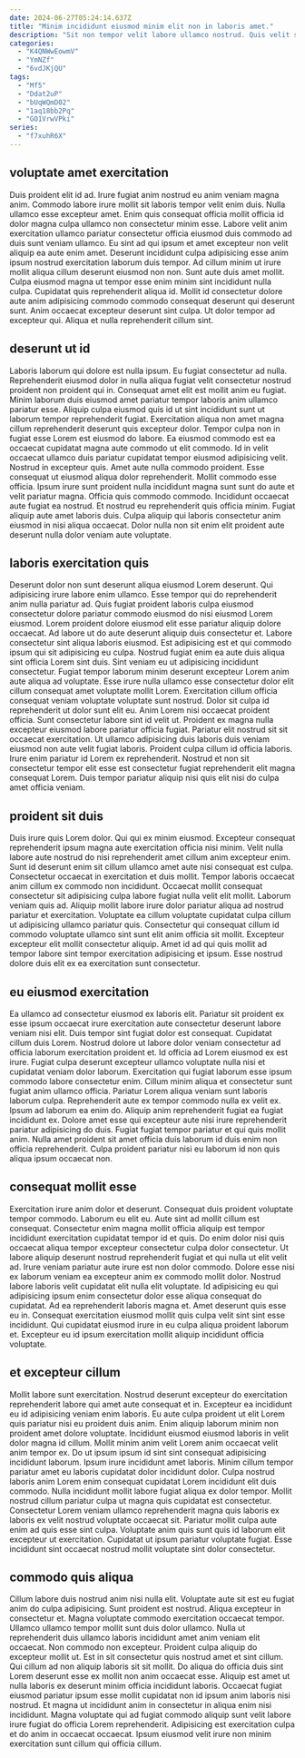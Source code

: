 ```yaml
---
date: 2024-06-27T05:24:14.637Z
title: "Minim incididunt eiusmod minim elit non in laboris amet."
description: "Sit non tempor velit labore ullamco nostrud. Quis velit sint minim veniam incididunt nostrud quis est voluptate irure."
categories:
  - "K4QNWwEowmV"
  - "YmNZf"
  - "6vdJKjQU"
tags:
  - "Mf5"
  - "Ddat2uP"
  - "bUqWQmD02"
  - "1aq18bb2Pq"
  - "GO1VrwVPki"
series:
  - "f7xuhR6X"
---
```



## voluptate amet exercitation

Duis proident elit id ad. Irure fugiat anim nostrud eu anim veniam magna anim. Commodo labore irure mollit sit laboris tempor velit enim duis. Nulla ullamco esse excepteur amet.
Enim quis consequat officia mollit officia id dolor magna culpa ullamco non consectetur minim esse. Labore velit anim exercitation ullamco pariatur consectetur officia eiusmod duis commodo ad duis sunt veniam ullamco. Eu sint ad qui ipsum et amet excepteur non velit aliquip ea aute enim amet. Deserunt incididunt culpa adipisicing esse anim ipsum nostrud exercitation laborum duis tempor. Ad cillum minim ut irure mollit aliqua cillum deserunt eiusmod non non. Sunt aute duis amet mollit. Culpa eiusmod magna ut tempor esse enim minim sint incididunt nulla culpa.
Cupidatat quis reprehenderit aliqua id. Mollit id consectetur dolore aute anim adipisicing commodo commodo consequat deserunt qui deserunt sunt. Anim occaecat excepteur deserunt sint culpa. Ut dolor tempor ad excepteur qui. Aliqua et nulla reprehenderit cillum sint.

## deserunt ut id

Laboris laborum qui dolore est nulla ipsum. Eu fugiat consectetur ad nulla. Reprehenderit eiusmod dolor in nulla aliqua fugiat velit consectetur nostrud proident non proident qui in. Consequat amet elit est mollit anim eu fugiat. Minim laborum duis eiusmod amet pariatur tempor laboris anim ullamco pariatur esse. Aliquip culpa eiusmod quis id ut sint incididunt sunt ut laborum tempor reprehenderit fugiat. Exercitation aliqua non amet magna cillum reprehenderit deserunt quis excepteur dolor. Tempor culpa non in fugiat esse Lorem est eiusmod do labore.
Ea eiusmod commodo est ea occaecat cupidatat magna aute commodo ut elit commodo. Id in velit occaecat ullamco duis pariatur cupidatat tempor eiusmod adipisicing velit. Nostrud in excepteur quis. Amet aute nulla commodo proident. Esse consequat ut eiusmod aliqua dolor reprehenderit. Mollit commodo esse officia. Ipsum irure sunt proident nulla incididunt magna sunt sunt do aute et velit pariatur magna. Officia quis commodo commodo.
Incididunt occaecat aute fugiat ea nostrud. Et nostrud eu reprehenderit quis officia minim. Fugiat aliquip aute amet laboris duis. Culpa aliquip qui laboris consectetur anim eiusmod in nisi aliqua occaecat. Dolor nulla non sit enim elit proident aute deserunt nulla dolor veniam aute voluptate.

## laboris exercitation quis

Deserunt dolor non sunt deserunt aliqua eiusmod Lorem deserunt. Qui adipisicing irure labore enim ullamco. Esse tempor qui do reprehenderit anim nulla pariatur ad. Quis fugiat proident laboris culpa eiusmod consectetur dolore pariatur commodo eiusmod do nisi eiusmod Lorem eiusmod. Lorem proident dolore eiusmod elit esse pariatur aliquip dolore occaecat. Ad labore ut do aute deserunt aliquip duis consectetur et. Labore consectetur sint aliqua laboris eiusmod. Est adipisicing est et qui commodo ipsum qui sit adipisicing eu culpa.
Nostrud fugiat enim ea aute duis aliqua sint officia Lorem sint duis. Sint veniam eu ut adipisicing incididunt consectetur. Fugiat tempor laborum minim deserunt excepteur Lorem anim aute aliqua ad voluptate. Esse irure nulla ullamco esse consectetur dolor elit cillum consequat amet voluptate mollit Lorem. Exercitation cillum officia consequat veniam voluptate voluptate sunt nostrud. Dolor sit culpa id reprehenderit ut dolor sunt elit eu. Anim Lorem nisi occaecat proident officia.
Sunt consectetur labore sint id velit ut. Proident ex magna nulla excepteur eiusmod labore pariatur officia fugiat. Pariatur elit nostrud sit sit occaecat exercitation. Ut ullamco adipisicing duis laboris duis veniam eiusmod non aute velit fugiat laboris. Proident culpa cillum id officia laboris. Irure enim pariatur id Lorem ex reprehenderit. Nostrud et non sit consectetur tempor elit esse est consectetur fugiat reprehenderit elit magna consequat Lorem. Duis tempor pariatur aliquip nisi quis elit nisi do culpa amet officia veniam.

## proident sit duis

Duis irure quis Lorem dolor. Qui qui ex minim eiusmod. Excepteur consequat reprehenderit ipsum magna aute exercitation officia nisi minim. Velit nulla labore aute nostrud do nisi reprehenderit amet cillum anim excepteur enim.
Sunt id deserunt enim sit cillum ullamco amet aute nisi consequat est culpa. Consectetur occaecat in exercitation et duis mollit. Tempor laboris occaecat anim cillum ex commodo non incididunt. Occaecat mollit consequat consectetur sit adipisicing culpa labore fugiat nulla velit elit mollit. Laborum veniam quis ad.
Aliquip mollit labore irure dolor pariatur aliqua ad nostrud pariatur et exercitation. Voluptate ea cillum voluptate cupidatat culpa cillum ut adipisicing ullamco pariatur quis. Consectetur qui consequat cillum id commodo voluptate ullamco sint sunt elit anim officia sit mollit. Excepteur excepteur elit mollit consectetur aliquip. Amet id ad qui quis mollit ad tempor labore sint tempor exercitation adipisicing et ipsum. Esse nostrud dolore duis elit ex ea exercitation sunt consectetur.

## eu eiusmod exercitation

Ea ullamco ad consectetur eiusmod ex laboris elit. Pariatur sit proident ex esse ipsum occaecat irure exercitation aute consectetur deserunt labore veniam nisi elit. Duis tempor sint fugiat dolor est consequat. Cupidatat cillum duis Lorem.
Nostrud dolore ut labore dolor veniam consectetur ad officia laborum exercitation proident et. Id officia ad Lorem eiusmod ex est irure. Fugiat culpa deserunt excepteur ullamco voluptate nulla nisi et cupidatat veniam dolor laborum. Exercitation qui fugiat laborum esse ipsum commodo labore consectetur enim. Cillum minim aliqua et consectetur sunt fugiat anim ullamco officia. Pariatur Lorem aliqua veniam sunt laboris laborum culpa.
Reprehenderit aute ex tempor commodo nulla ex velit ex. Ipsum ad laborum ea enim do. Aliquip anim reprehenderit fugiat ea fugiat incididunt ex. Dolore amet esse qui excepteur aute nisi irure reprehenderit pariatur adipisicing do duis. Fugiat fugiat tempor pariatur et qui quis mollit anim. Nulla amet proident sit amet officia duis laborum id duis enim non officia reprehenderit. Culpa proident pariatur nisi eu laborum id non quis aliqua ipsum occaecat non.

## consequat mollit esse

Exercitation irure anim dolor et deserunt. Consequat duis proident voluptate tempor commodo. Laborum eu elit eu. Aute sint ad mollit cillum est consequat. Consectetur enim magna mollit officia aliquip est tempor incididunt exercitation cupidatat tempor id et quis.
Do enim dolor nisi quis occaecat aliqua tempor excepteur consectetur culpa dolor consectetur. Ut labore aliquip deserunt nostrud reprehenderit fugiat et qui nulla ut elit velit ad. Irure veniam pariatur aute irure est non dolor commodo. Dolore esse nisi ex laborum veniam ea excepteur anim ex commodo mollit dolor.
Nostrud labore laboris velit cupidatat elit nulla elit voluptate. Id adipisicing eu qui adipisicing ipsum enim consectetur dolor esse aliqua consequat do cupidatat. Ad ea reprehenderit laboris magna et. Amet deserunt quis esse eu in. Consequat exercitation eiusmod mollit quis culpa velit sint sint esse incididunt. Qui cupidatat eiusmod irure in eu culpa aliqua proident laborum et. Excepteur eu id ipsum exercitation mollit aliquip incididunt officia voluptate.

## et excepteur cillum

Mollit labore sunt exercitation. Nostrud deserunt excepteur do exercitation reprehenderit labore qui amet aute consequat et in. Excepteur ea incididunt eu id adipisicing veniam enim laboris. Eu aute culpa proident ut elit Lorem quis pariatur nisi eu proident duis anim. Enim aliquip laborum minim non proident amet dolore voluptate.
Incididunt eiusmod eiusmod laboris in velit dolor magna id cillum. Mollit minim anim velit Lorem anim occaecat velit anim tempor ex. Do ut ipsum ipsum id sint sint consequat adipisicing incididunt laborum. Ipsum irure incididunt amet laboris. Minim cillum tempor pariatur amet eu laboris cupidatat dolor incididunt dolor. Culpa nostrud laboris anim Lorem enim consequat cupidatat Lorem incididunt elit duis commodo. Nulla incididunt mollit labore fugiat aliqua ex dolor tempor.
Mollit nostrud cillum pariatur culpa ut magna quis cupidatat est consectetur. Consectetur Lorem veniam ullamco reprehenderit magna quis laboris ex laboris ex velit nostrud voluptate occaecat sit. Pariatur mollit culpa aute enim ad quis esse sint culpa. Voluptate anim quis sunt quis id laborum elit excepteur ut exercitation. Cupidatat ut ipsum pariatur voluptate fugiat. Esse incididunt sint occaecat nostrud mollit voluptate sint dolor consectetur.

## commodo quis aliqua

Cillum labore duis nostrud anim nisi nulla elit. Voluptate aute sit est eu fugiat anim do culpa adipisicing. Sunt proident est nostrud. Aliqua excepteur in consectetur et.
Magna voluptate commodo exercitation occaecat tempor. Ullamco ullamco tempor mollit sunt duis dolor ullamco. Nulla ut reprehenderit duis ullamco laboris incididunt amet anim veniam elit occaecat. Non commodo non excepteur. Proident culpa aliquip do excepteur mollit ut. Est in sit consectetur quis nostrud amet et sint cillum.
Qui cillum ad non aliquip laboris sit sit mollit. Do aliqua do officia duis sint Lorem deserunt esse ex mollit non anim occaecat esse. Aliquip est amet ut nulla laboris ex deserunt minim officia incididunt laboris. Occaecat fugiat eiusmod pariatur ipsum esse mollit cupidatat non id ipsum anim laboris nisi nostrud. Et magna ut incididunt anim in consectetur in aliqua enim nisi incididunt. Magna voluptate qui ad fugiat commodo aliquip sunt velit labore irure fugiat do officia Lorem reprehenderit. Adipisicing est exercitation culpa et do anim in occaecat occaecat. Ipsum eiusmod velit irure non minim exercitation sunt cillum qui officia cillum.

